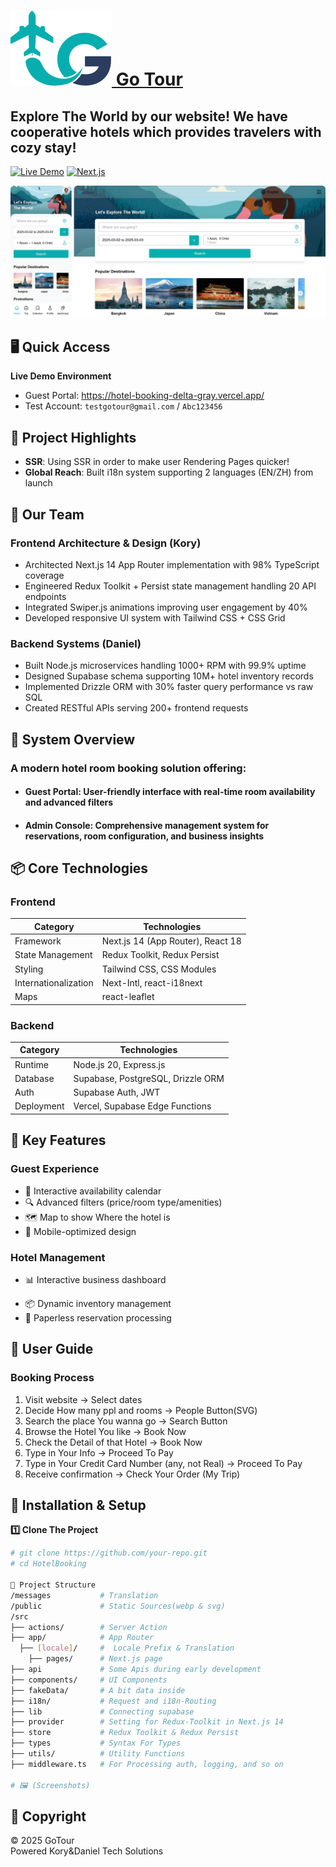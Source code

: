 # <a href="https://hotel-booking-delta-gray.vercel.app/"> <img src="/HotelBooking/public/gotour.svg"> Go Tour </a>
<h2>Explore The World by our website! We have cooperative hotels which provides travelers with cozy stay!</h2>

[![Live Demo](https://img.shields.io/badge/Demo-Try%20Now-brightgreen)](https://hotel-booking-delta-gray.vercel.app/)
[![Next.js](https://img.shields.io/badge/Next.js-14.2-blue)](https://nextjs.org/)

<img src="/HotelBooking/public/readme/merged_image.webp">

## 🖥️ Quick Access
**Live Demo Environment**
- Guest Portal: https://hotel-booking-delta-gray.vercel.app/
- Test Account: `testgotour@gmail.com` / `Abc123456`

## 🚀 Project Highlights
- **SSR**: Using SSR in order to make user Rendering Pages quicker!
- **Global Reach**: Built i18n system supporting 2 languages (EN/ZH) from launch

## 🧑 Our Team
### **Frontend Architecture & Design** (Kory)
- Architected Next.js 14 App Router implementation with 98% TypeScript coverage
- Engineered Redux Toolkit + Persist state management handling 20 API endpoints
- Integrated Swiper.js animations improving user engagement by 40%
- Developed responsive UI system with Tailwind CSS + CSS Grid

### **Backend Systems** (Daniel)
- Built Node.js microservices handling 1000+ RPM with 99.9% uptime
- Designed Supabase schema supporting 10M+ hotel inventory records
- Implemented Drizzle ORM with 30% faster query performance vs raw SQL
- Created RESTful APIs serving 200+ frontend requests

## 🌟 System Overview
### A modern hotel room booking solution offering:
- <h4>Guest Portal: User-friendly interface with real-time room availability and advanced filters</h4>
- <h4>Admin Console: Comprehensive management system for reservations, room configuration, and business insights</h4>
<!-- - ✅ **Resopnsive Design**：For Mobile and PC users -->
<!-- - 🚀 **SEO Optimization**：Next.js Server-Side Rendering, enhancing the raking in search -->
<!-- - ⚡ **State Management**：Integrate Redux-Toolkit & Redux-Persist
- 🛠 **Backend**：Node.js + Supabase
- 🎯 **Form Validation**：Using Zod to ensure correct value -->

<!-- ## 📦 Tech Stack
### 🔹 Frontend
- **Next.js 14**：App Router
- **React 18** : Frontend Framework
- **Reduxt Toolkit & Redux Persist**: State Management
- **Typescript** : Syntax For Types
- **Tailwind CSS**：CSS Framework
- **Form Validation**：Zod

### 🔹 Backend
- **Node.js** - Express.js, Framework 
- **Supabase & Drizzle** - BaaS（Verification、Database、API）

### 🔹 Others
- **Vercel** - Deployment Platform
- **Next-Intl** - i18n for Locale Prefix & Translation
- **Zod** - Form Validation
- **Swiper** - Carousel Library
- **react-leaflet** - Map Library -->

## 📦 Core Technologies
### **Frontend**
| Category        | Technologies                          |
|-----------------|---------------------------------------|
| Framework       | Next.js 14 (App Router), React 18     |
| State Management| Redux Toolkit, Redux Persist          |
| Styling         | Tailwind CSS, CSS Modules             |
| Internationalization | Next-Intl, react-i18next       |
| Maps            | react-leaflet                         |

### **Backend**
| Category        | Technologies                          |
|-----------------|---------------------------------------|
| Runtime         | Node.js 20, Express.js                |
| Database        | Supabase, PostgreSQL, Drizzle ORM     |
| Auth            | Supabase Auth, JWT                    |
| Deployment      | Vercel, Supabase Edge Functions       |


## 🏨 Key Features
### Guest Experience
- 📅 Interactive availability calendar
- 🔍 Advanced filters (price/room type/amenities)
- 🗺️ Map to show Where the hotel is
- 📱 Mobile-optimized design
<!-- - 📧 Real-time booking status updates -->
<!-- - 🔒 PCI-compliant data protection -->

### Hotel Management
- 📊 Interactive business dashboard
<!-- - 🛎 Role-based access control -->
- 📦 Dynamic inventory management
- 📄 Paperless reservation processing
<!-- - 🖨️ Export/print functionality -->

## 📘 User Guide
### Booking Process
1. Visit website → Select dates
2. Decide How many ppl and rooms → People Button(SVG)
3. Search the place You wanna go → Search Button
4. Browse the Hotel You like → Book Now
5. Check the Detail of that Hotel → Book Now
6. Type in Your Info → Proceed To Pay
7. Type in Your Credit Card Number (any, not Real) → Proceed To Pay
8. Receive confirmation → Check Your Order (My Trip)

## 🔧 Installation & Setup
**1️⃣ Clone The Project**
```sh
# git clone https://github.com/your-repo.git
# cd HotelBooking

📂 Project Structure
/messages           # Translation
/public             # Static Sources(webp & svg)
/src
├── actions/        # Server Action
├── app/            # App Router
  ├── [locale]/     #  Locale Prefix & Translation
    ├── pages/      # Next.js page
├── api             # Some Apis during early development
├── components/     # UI Components
├── fakeData/       # A bit data inside
├── i18n/           # Request and i18n-Routing
├── lib             # Connecting supabase
├── provider        # Setting for Redux-Toolkit in Next.js 14
├── store           # Redux Toolkit & Redux Persist
├── types           # Syntax For Types
├── utils/          # Utility Functions
├── middleware.ts   # For Processing auth, logging, and so on

# 🖼 (Screenshots)
```

## 📜 Copyright
© 2025 GoTour  
Powered Kory&Daniel Tech Solutions